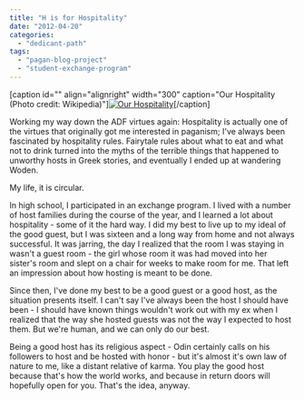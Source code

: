 ```yaml
---
title: "H is for Hospitality"
date: "2012-04-20"
categories: 
  - "dedicant-path"
tags: 
  - "pagan-blog-project"
  - "student-exchange-program"
---
```


\[caption id="" align="alignright" width="300" caption="Our Hospitality (Photo credit: Wikipedia)"\][![Our Hospitality](images/300px-Keaton_Our_Hospitality_1923.jpg "Our Hospitality")](http://en.wikipedia.org/wiki/File:Keaton_Our_Hospitality_1923.jpg)\[/caption\]

Working my way down the ADF virtues again: Hospitality is actually one of the virtues that originally got me interested in paganism; I've always been fascinated by hospitality rules. Fairytale rules about what to eat and what not to drink turned into the myths of the terrible things that happened to unworthy hosts in Greek stories, and eventually I ended up at wandering Woden.

My life, it is circular.

In high school, I participated in an exchange program. I lived with a number of host families during the course of the year, and I learned a lot about hospitality - some of it the hard way. I did my best to live up to my ideal of the good guest, but I was sixteen and a long way from home and not always successful. It was jarring, the day I realized that the room I was staying in wasn't a guest room - the girl whose room it was had moved into her sister's room and slept on a chair for weeks to make room for me. That left an impression about how hosting is meant to be done.

Since then, I've done my best to be a good guest or a good host, as the situation presents itself. I can't say I've always been the host I should have been - I should have known things wouldn't work out with my ex when I realized that the way she hosted guests was not the way I expected to host them. But we're human, and we can only do our best.

Being a good host has its religious aspect - Odin certainly calls on his followers to host and be hosted with honor - but it's almost it's own law of nature to me, like a distant relative of karma. You play the good host because that's how the world works, and because in return doors will hopefully open for you. That's the idea, anyway.
